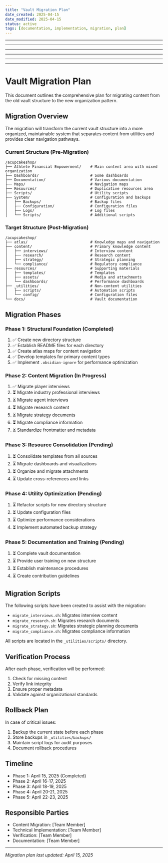 ```yaml
---
title: "Vault Migration Plan"
date_created: 2025-04-15
date_modified: 2025-04-15
status: active
tags: [documentation, implementation, migration, plan]
---
```


---

---

---

---

---

---

# Vault Migration Plan

This document outlines the comprehensive plan for migrating content from the old vault structure to the new organization pattern.

## Migration Overview

The migration will transform the current vault structure into a more organized, maintainable system that separates content from utilities and provides clear navigation pathways.

### Current Structure (Pre-Migration)

```
/acupcakeshop/
├── Athlete Financial Empowerment/    # Main content area with mixed organization
├── Dashboards/                       # Some dashboards
├── Documentation/                    # Various documentation
├── Maps/                             # Navigation maps
├── Resources/                        # Duplicative resources area
├── Scripts/                          # Utility scripts
├── System/                           # Configuration and backups
│   ├── Backups/                      # Backup files
│   ├── Configuration/                # Configuration files
│   ├── Logs/                         # Log files
│   └── Scripts/                      # Additional scripts
```

### Target Structure (Post-Migration)

```
/acupcakeshop/
├── atlas/                            # Knowledge maps and navigation
├── content/                          # Primary knowledge content
│   ├── interviews/                   # Interview content
│   ├── research/                     # Research content
│   ├── strategy/                     # Strategic planning
│   └── compliance/                   # Regulatory compliance
├── resources/                        # Supporting materials
│   ├── templates/                    # Templates
│   ├── assets/                       # Media and attachments
│   └── dashboards/                   # Performance dashboards
├── _utilities/                       # Non-content utilities
│   ├── scripts/                      # Automation scripts
│   └── config/                       # Configuration files
└── docs/                             # Vault documentation
```

## Migration Phases

### Phase 1: Structural Foundation (Completed)

1. ✅ Create new directory structure
2. ✅ Establish README files for each directory
3. ✅ Create atlas maps for content navigation
4. ✅ Develop templates for primary content types
5. ✅ Implement `.obsidian-ignore` for performance optimization

### Phase 2: Content Migration (In Progress)

1. ✅ Migrate player interviews
2. ⏳ Migrate industry professional interviews
3. ⏳ Migrate agent interviews
4. ⏳ Migrate research content
5. ⏳ Migrate strategy documents
6. ⏳ Migrate compliance information
7. ⏳ Standardize frontmatter and metadata

### Phase 3: Resource Consolidation (Pending)

1. ⏳ Consolidate templates from all sources
2. ⏳ Migrate dashboards and visualizations
3. ⏳ Organize and migrate attachments
4. ⏳ Update cross-references and links

### Phase 4: Utility Optimization (Pending)

1. ⏳ Refactor scripts for new directory structure
2. ⏳ Update configuration files
3. ⏳ Optimize performance considerations
4. ⏳ Implement automated backup strategy

### Phase 5: Documentation and Training (Pending)

1. ⏳ Complete vault documentation
2. ⏳ Provide user training on new structure
3. ⏳ Establish maintenance procedures
4. ⏳ Create contribution guidelines

## Migration Scripts

The following scripts have been created to assist with the migration:

- `migrate_interviews.sh`: Migrates interview content
- `migrate_research.sh`: Migrates research documents
- `migrate_strategy.sh`: Migrates strategic planning documents
- `migrate_compliance.sh`: Migrates compliance information

All scripts are located in the `_utilities/scripts/` directory.

## Verification Process

After each phase, verification will be performed:

1. Check for missing content
2. Verify link integrity
3. Ensure proper metadata
4. Validate against organizational standards

## Rollback Plan

In case of critical issues:

1. Backup the current state before each phase
2. Store backups in `_utilities/backups/`
3. Maintain script logs for audit purposes
4. Document rollback procedures

## Timeline

- Phase 1: April 15, 2025 (Completed)
- Phase 2: April 16-17, 2025
- Phase 3: April 18-19, 2025
- Phase 4: April 20-21, 2025
- Phase 5: April 22-23, 2025

## Responsible Parties

- Content Migration: [Team Member]
- Technical Implementation: [Team Member]
- Verification: [Team Member]
- Documentation: [Team Member]

---

*Migration plan last updated: April 15, 2025*
